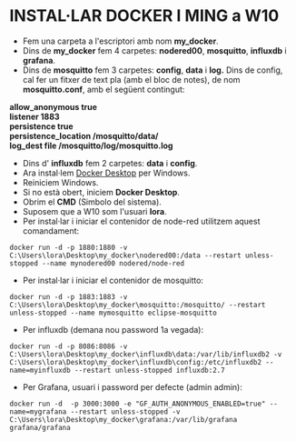 # INSTAL·LAR DOCKER I MING a W10

*   Fem una carpeta a l'escriptori amb nom **my\_docker**.
*   Dins de **my_docker** fem 4 carpetes: **nodered00**, **mosquitto**, **influxdb** i **grafana**.
*   Dins de **mosquitto** fem 3 carpetes: **config**, **data** i **log.** Dins de config, cal fer un fitxer de text pla (amb el bloc de notes), de nom **mosquitto.conf**, amb el següent contingut:

**allow\_anonymous true**  
**listener 1883**  
**persistence true**  
**persistence\_location /mosquitto/data/**  
**log\_dest file /mosquitto/log/mosquitto.log**

*   Dins d' **influxdb** fem 2 carpetes: **data** i **config**.
*   Ara instal·lem [Docker Desktop](https://www.docker.com/) per Windows.
*   Reiniciem Windows.
*   Si no està obert, iniciem **Docker Desktop**.
*   Obrim el **CMD** (Simbolo del sistema).
*   Suposem que a W10 som l'usuari **lora**.
*   Per instal·lar i iniciar el contenidor de node-red utilitzem aquest comandament: 

```text-plain
docker run -d -p 1880:1880 -v C:\Users\lora\Desktop\my_docker\nodered00:/data --restart unless-stopped --name mynodered00 nodered/node-red
```

*   Per instal·lar i iniciar el contenidor de mosquitto:

```text-plain
docker run -d -p 1883:1883 -v C:\Users\lora\Desktop\my_docker\mosquitto:/mosquitto/ --restart unless-stopped --name mymosquitto eclipse-mosquitto
```

*   Per influxdb (demana nou password 1a vegada):

```text-plain
docker run -d -p 8086:8086 -v C:\Users\lora\Desktop\my_docker\influxdb\data:/var/lib/influxdb2 -v C:\Users\lora\Desktop\my_docker\influxdb\config:/etc/influxdb2 --name=myinfluxdb --restart unless-stopped influxdb:2.7
```

*   Per Grafana, usuari i password per defecte (admin admin):

```text-plain
docker run -d  -p 3000:3000 -e "GF_AUTH_ANONYMOUS_ENABLED=true" --name=mygrafana --restart unless-stopped -v C:\Users\lora\Desktop\my_docker\grafana:/var/lib/grafana grafana/grafana
```

